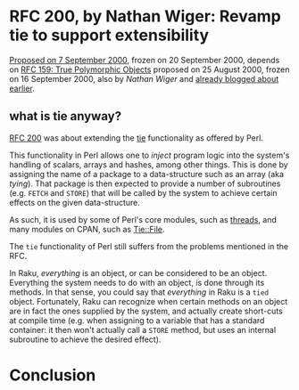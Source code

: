 # RFC 200, by Nathan Wiger: Revamp tie to support extensibility

[Proposed on 7 September 2000](https://raku.org/archive/rfc/200.html),
frozen on 20 September 2000, depends on
[RFC 159: True Polymorphic Objects](https://raku.org/archive/rfc/159.html)
proposed on 25 August 2000, frozen on 16 September 2000, also by *Nathan Wiger*
and [already blogged about earlier](https://raku-advent.blog/2020/08/17/rfc-159-by-nathan-wiger-true-polymorphic-objects/).

## what is tie anyway?

[RFC 200](https://raku.org/archive/rfc/200.html) was about extending the
[tie](https://perldoc.perl.org/5.32.0//functions/tie.html) functionality
as offered by Perl.

This functionality in Perl allows one to *inject* program logic into the
system's handling of scalars, arrays and hashes, among other things.  This
is done by assigning the name of a package to a data-structure such as an
array (aka *tying*).  That package is then expected to provide a number of
subroutines (e.g. `FETCH` and `STORE`) that will be called by the system
to achieve certain effects on the given data-structure.

As such, it is used by some of Perl's core modules, such as
[threads](https://perldoc.perl.org/5.32.0/threads.html), and many
modules on CPAN, such as [Tie::File](https://metacpan.org/pod/Tie::File).

The `tie` functionality of Perl still suffers from the problems mentioned
in the RFC.

In Raku, *everything* is an object, or can be considered to be an object.
Everything the system needs to do with an object, is done through its
methods.  In that sense, you could say that *everything* in Raku is a
`tied` object.  Fortunately, Raku can recognize when certain methods
on an object are in fact the ones supplied by the system, and actually
create short-cuts at compile time (e.g. when assigning to a variable
that has a standard container: it then won't actually call a `STORE`
method, but uses an internal subroutine to achieve the desired effect).



# Conclusion

